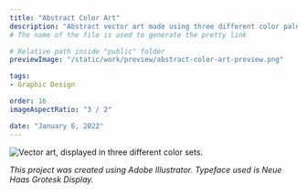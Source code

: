```yaml
---
title: "Abstract Color Art"
description: "Abstract vector art made using three different color palettes."
# The name of the file is used to generate the pretty link

# Relative path inside "public" folder
previewImage: "/static/work/preview/abstract-color-art-preview.png"

tags:
- Graphic Design

order: 16
imageAspectRatio: "3 / 2"

date: "January 6, 2022"
---
```


![Vector art, displayed in three different color sets.](/static/work/abstract-color-art/Chen_Brendan_Color_2.png)

*This project was created using Adobe Illustrator. Typeface used is Neue Haas Grotesk Display.*